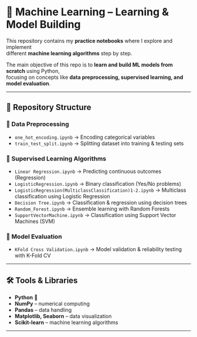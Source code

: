 # 🤖 Machine Learning – Learning & Model Building  

This repository contains my **practice notebooks** where I explore and implement  
different **machine learning algorithms** step by step.  

The main objective of this repo is to **learn and build ML models from scratch** using Python,  
focusing on concepts like **data preprocessing, supervised learning, and model evaluation**.  

---

## 📂 Repository Structure  

### 🔹 Data Preprocessing  
- `one_hot_encoding.ipynb` → Encoding categorical variables  
- `train_test_split.ipynb` → Splitting dataset into training & testing sets  

### 🔹 Supervised Learning Algorithms  
- `Linear Regression.ipynb` → Predicting continuous outcomes (Regression)  
- `LogisticRegression.ipynb` → Binary classification (Yes/No problems)  
- `LogisticRegression(MulticlassClassification)1-2.ipynb` → Multiclass classification using Logistic Regression  
- `Decision Tree.ipynb` → Classification & regression using decision trees  
- `Random_Forest.ipynb` → Ensemble learning with Random Forests  
- `SupportVectorMachine.ipynb` → Classification using Support Vector Machines (SVM)  

### 🔹 Model Evaluation  
- `KFold Cross Validation.ipynb` → Model validation & reliability testing with K-Fold CV  

---

## 🛠️ Tools & Libraries  

- **Python** 🐍  
- **NumPy** – numerical computing  
- **Pandas** – data handling  
- **Matplotlib, Seaborn** – data visualization  
- **Scikit-learn** – machine learning algorithms  

---


